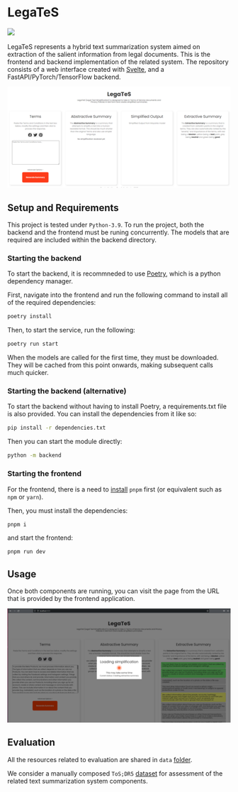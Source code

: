 # LegaTeS

![](https://img.shields.io/badge/Python-3.9-green.svg)

LegaTeS represents a hybrid text summarization system aimed on extraction of the salient information from legal documents.
This is the frontend and backend implementation of the related system. 
The repository consists of a web interface created with [Svelte](https://github.com/sveltejs/svelte), 
and a FastAPI/PyTorch/TensorFlow backend.

![Frontend Interface](logo.png)

## Setup and Requirements
This project is tested under `Python-3.9`.
To run the project, both the backend and the frontend must be runing concurrently. The models that are required are included within the backend directory.

### Starting the backend

To start the backend, it is recommneded to use [Poetry](https://python-poetry.org/docs/basic-usage/), which is a python dependency manager.

First, navigate into the frontend and run the following command to install all of the required dependencies:

```bash
poetry install
```

Then, to start the service, run the following:

```bash
poetry run start
```

When the models are called for the first time, they must be downloaded. They will be cached from this point onwards, making subsequent calls much quicker.

### Starting the backend (alternative)

To start the backend without having to install Poetry, a requirements.txt file is also provided. You can install the dependencies from it like so:

```bash
pip install -r dependencies.txt
```

Then you can start the module directly:

```bash
python -m backend
```

### Starting the frontend

For the frontend, there is a need to [install](https://nodejs.org/en/download/) `pnpm` first (or equivalent such as `npm` or `yarn`).

Then, you must install the dependencies:

```bash
pnpm i
```

and start the frontend:

```bash
pnpm run dev
```

## Usage

Once both components are running, you can visit the page from the URL that is provided by the frontend application.

![Frontend Interface](legates_example.png)

## Evaluation

All the resources related to evaluation are shared in `data` [folder](data/).

We consider a manually composed `ToS;DR5` [dataset](data/tos-dr-5.7z) for assessment of the related text summarization system components.

